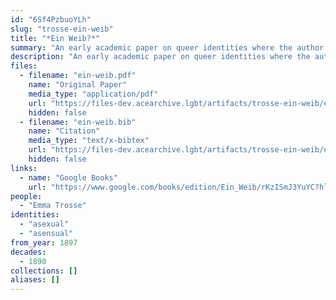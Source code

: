 ```yaml
---
id: "6Sf4PzbuoYLh"
slug: "trosse-ein-weib"
title: "*Ein Weib?*"
summary: "An early academic paper on queer identities where the author self-identities as asexual"
description: "An early academic paper on queer identities where the author discusses asexuality using the label *sinnlichkeitslosigkeit* (asensuality) and self-identifies as such"
files:
  - filename: "ein-weib.pdf"
    name: "Original Paper"
    media_type: "application/pdf"
    url: "https://files-dev.acearchive.lgbt/artifacts/trosse-ein-weib/ein-weib.pdf"
    hidden: false
  - filename: "ein-weib.bib"
    name: "Citation"
    media_type: "text/x-bibtex"
    url: "https://files-dev.acearchive.lgbt/artifacts/trosse-ein-weib/ein-weib.bib"
    hidden: false
links:
  - name: "Google Books"
    url: "https://www.google.com/books/edition/Ein_Weib/rKzISmJ3YuYC?hl=en"
people:
  - "Emma Trosse"
identities:
  - "asexual"
  - "asensual"
from_year: 1897
decades:
  - 1890
collections: []
aliases: []
---
```

